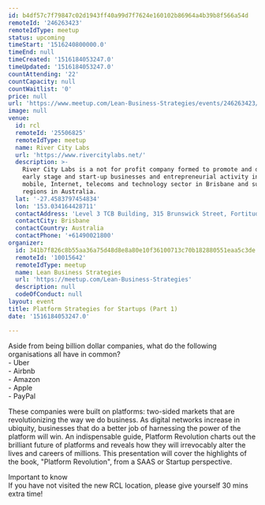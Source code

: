 ```yaml
---
id: b4df57c7f79847c02d1943ff40a99d7f7624e160102b86964a4b39b8f566a54d
remoteId: '246263423'
remoteIdType: meetup
status: upcoming
timeStart: '1516240800000.0'
timeEnd: null
timeCreated: '1516184053247.0'
timeUpdated: '1516184053247.0'
countAttending: '22'
countCapacity: null
countWaitlist: '0'
price: null
url: 'https://www.meetup.com/Lean-Business-Strategies/events/246263423/'
image: null
venue:
  id: rcl
  remoteId: '25506825'
  remoteIdType: meetup
  name: River City Labs
  url: 'https://www.rivercitylabs.net/'
  description: >-
    River City Labs is a not for profit company formed to promote and develop
    early stage and start-up businesses and entrepreneurial activity in the
    mobile, Internet, telecoms and technology sector in Brisbane and surrounding
    regions in Australia.
  lat: '-27.4583797454834'
  lon: '153.034164428711'
  contactAddress: 'Level 3 TCB Building, 315 Brunswick Street, Fortitude Valley '
  contactCity: Brisbane
  contactCountry: Australia
  contactPhone: '+61490021800'
organizer:
  id: 341b7f826c8b55aa36a75d48d8e8a80e10f36100713c70b182880551eaa5c3de
  remoteId: '10015642'
  remoteIdType: meetup
  name: Lean Business Strategies
  url: 'https://meetup.com/Lean-Business-Strategies'
  description: null
  codeOfConduct: null
layout: event
title: Platform Strategies for Startups (Part 1)
date: '1516184053247.0'

---
```

<p>Aside from being billion dollar companies, what do the following organisations all have in common?<br/>- Uber<br/>- Airbnb<br/>- Amazon<br/>- Apple<br/>- PayPal</p> <p>These companies were built on platforms: two-sided markets that are revolutionizing the way we do business. As digital networks increase in ubiquity, businesses that do a better job of harnessing the power of the platform will win. An indispensable guide, Platform Revolution charts out the brilliant future of platforms and reveals how they will irrevocably alter the lives and careers of millions. This presentation will cover the highlights of the book, "Platform Revolution", from a SAAS or Startup perspective.</p> <p>Important to know<br/>If you have not visited the new RCL location, please give yourself 30 mins extra time!</p> 
